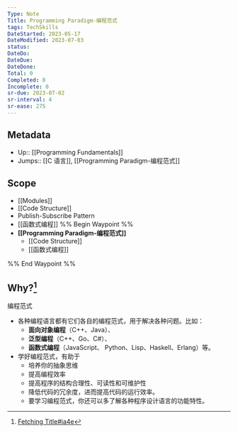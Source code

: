```yaml
---
Type: Note
Title: Programming Paradigm-编程范式
tags: TechSkills
DateStarted: 2023-05-17
DateModified: 2023-07-03
status:
DateDo:
DateDue: 
DateDone:
Total: 0
Completed: 0
Incomplete: 0
sr-due: 2023-07-02
sr-interval: 4
sr-ease: 275
---
```

## Metadata
- Up:: [[Programming Fundamentals]]
- Jumps:: [[C 语言]], [[Programming Paradigm-编程范式]]
## Scope
- [[Modules]]
- [[Code Structure]]
- Publish-Subscribe Pattern
- [[函数式编程]]
%% Begin Waypoint %%
- **[[Programming Paradigm-编程范式]]**
	- [[Code Structure]]
	- [[函数式编程]]

%% End Waypoint %%
## Why?[^1]
编程范式 
- 各种编程语言都有它们各自的编程范式，用于解决各种问题。比如：
	- **面向对象编程**（C++、Java）、
	- **泛型编程**（C++、Go、C#）、
	- **函数式编程**（JavaScript、 Python、Lisp、Haskell、Erlang）等。
- 学好编程范式，有助于
	- 培养你的抽象思维
	- 提高编程效率
	- 提高程序的结构合理性、可读性和可维护性
	- 降低代码的冗余度，进而提高代码的运行效率。
	- 要学习编程范式，你还可以多了解各种程序设计语言的功能特性。

[^1]: [Fetching Title#ia4e](https://time.geekbang.org/column/article/291)